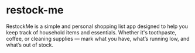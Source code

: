 # restock-me
RestockMe is a simple and personal shopping list app designed to help you keep track of household items and essentials. Whether it's toothpaste, coffee, or cleaning supplies — mark what you have, what’s running low, and what’s out of stock.
